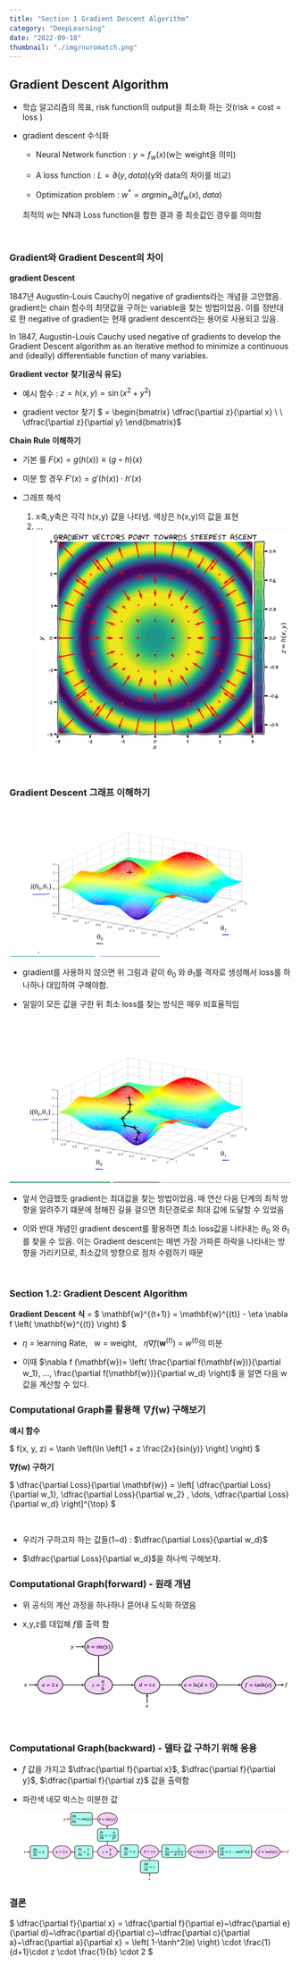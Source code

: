 ```yaml
---
title: "Section 1 Gradient Descent Algorithm"
category: "DeepLearning"
date: "2022-09-18"
thumbnail: "./img/nuromatch.png"
---
```


## Gradient Descent Algorithm

- 학습 알고리즘의 목표, risk function의 output을 최소화 하는 것(risk = cost = loss )

- gradient descent 수식화

  - Neural Network function : $y=f_w(x)$(w는 weight을 의미)

  - A loss function : $L=∂(y,data)$(y와 data의 차이를 비교)

  - Optimization problem : $w^* = argmin_w∂(f_w(x),data)$

  최적의 w는 NN과 Loss function을 합한 결과 중 최솟값인 경우를 의미함

<br/>

### Gradient와 Gradient Descent의 차이

**gradient Descent**

1847년 Augustin-Louis Cauchy이 negative of gradients라는 개념을 고안했음. gradient는 chain 함수의 최댓값을 구하는 variable을 찾는 방법이었음. 이를 정반대로 한 negative of gradient는 현재 gradient descent라는 용어로 사용되고 있음.

In 1847, Augustin-Louis Cauchy used negative of gradients to develop the Gradient Descent algorithm as an iterative method to minimize a continuous and (ideally) differentiable function of many variables.

**Gradient vector 찾기(공식 유도)**

- 예시 함수 : $z = h(x, y) = \sin(x^2 + y^2)$

- gradient vector 찾기
  $ = \begin{bmatrix}
  \dfrac{\partial z}{\partial x} \\ \\ \dfrac{\partial z}{\partial y}
  \end{bmatrix}$

**Chain Rule 이해하기**

- 기본 룰
  $F(x) = g(h(x)) \equiv (g \circ h)(x)$

- 미분 할 경우
  $F'(x) = g'(h(x)) \cdot h'(x)$

- 그래프 해석
  1. x축,y축은 각각 h(x,y) 값을 나타냄. 색상은 h(x,y)의 값을 표현
  2. ...
     ![as](./img/W1D2_Tutorial1_Solution_115a15ba_0.png)

<br/>

### Gradient Descent 그래프 이해하기

![a](./img/gradient_1.png)

- gradient를 사용하지 않으면 위 그림과 같이 $\theta_0$ 와 $\theta_1$를 격자로 생성해서 loss를 하나하나 대입하여 구해야함.

- 일일이 모든 값을 구한 뒤 최소 loss를 찾는 방식은 매우 비효율적임

<br/>

![a](./img/gradient_2.png)

- 앞서 언급했듯 gradient는 최대값을 찾는 방법이었음. 매 연산 다음 단계의 최적 방향을 알려주기 떄문에 정해진 길을 걸으면 최단경로로 최대 값에 도달할 수 있었음

- 이와 반대 개념인 gradient descent를 활용하면 최소 loss값을 나타내는 $\theta_0$ 와 $\theta_1$를 찾을 수 있음. 이는 Gradient descent는 매번 가장 가파른 하락을 나타내는 방향을 가리키므로, 최소값의 방향으로 점차 수렴하기 때문

<br/>

### Section 1.2: Gradient Descent Algorithm

**Gradient Descent 식** = $
\mathbf{w}^{(t+1)} = \mathbf{w}^{(t)} - \eta \nabla f \left( \mathbf{w}^{(t)} \right)
$

- $\eta$ = learning Rate, &nbsp; w = weight, &nbsp; $\eta \nabla f \left( \mathbf{w}^{(t)} \right)$ = $w^{(t)}$의 미분

- 이때 $\nabla f (\mathbf{w})= \left( \frac{\partial f(\mathbf{w})}{\partial w_1}, ..., \frac{\partial f(\mathbf{w})}{\partial w_d} \right)$ 을 알면 다음 w 값을 계산할 수 있다.

### Computational Graph를 활용해 $\nabla f (\mathbf{w})$ 구해보기

**예시 함수**

$
f(x, y, z) = \tanh \left(\ln \left[1 + z \frac{2x}{sin(y)} \right] \right)
$

**$\nabla f (\mathbf{w})$ 구하기**

$
\dfrac{\partial Loss}{\partial \mathbf{w}} = \left[ \dfrac{\partial Loss}{\partial w_1}, \dfrac{\partial Loss}{\partial w_2} , \dots, \dfrac{\partial Loss}{\partial w_d} \right]^{\top}
$

<br/>

- 우리가 구하고자 하는 값들(1~d) : $\dfrac{\partial Loss}{\partial w_d}$

- $\dfrac{\partial Loss}{\partial w_d}$을 하나씩 구해보자.

### Computational Graph(forward) - 원래 개념

- 위 공식의 계산 과정을 하나하나 뜯어내 도식화 하였음

- x,y,z를 대입해 $f$를 출력 함

  ![a](./img/comput_graph_forward.png)

<br/>

### Computational Graph(backward) - 델타 값 구하기 위해 응용

- $f$ 값을 가지고 $\dfrac{\partial f}{\partial x}$, $\dfrac{\partial f}{\partial y}$, $\dfrac{\partial f}{\partial z}$ 값을 출력함

- 파란색 네모 박스는 미분한 값

  ![a](./img/comput_graph_backward.png)

### 결론

$
\dfrac{\partial f}{\partial x} = \dfrac{\partial f}{\partial e}~\dfrac{\partial e}{\partial d}~\dfrac{\partial d}{\partial c}~\dfrac{\partial c}{\partial a}~\dfrac{\partial a}{\partial x} = \left( 1-\tanh^2(e) \right) \cdot \frac{1}{d+1}\cdot z \cdot \frac{1}{b} \cdot 2
$
